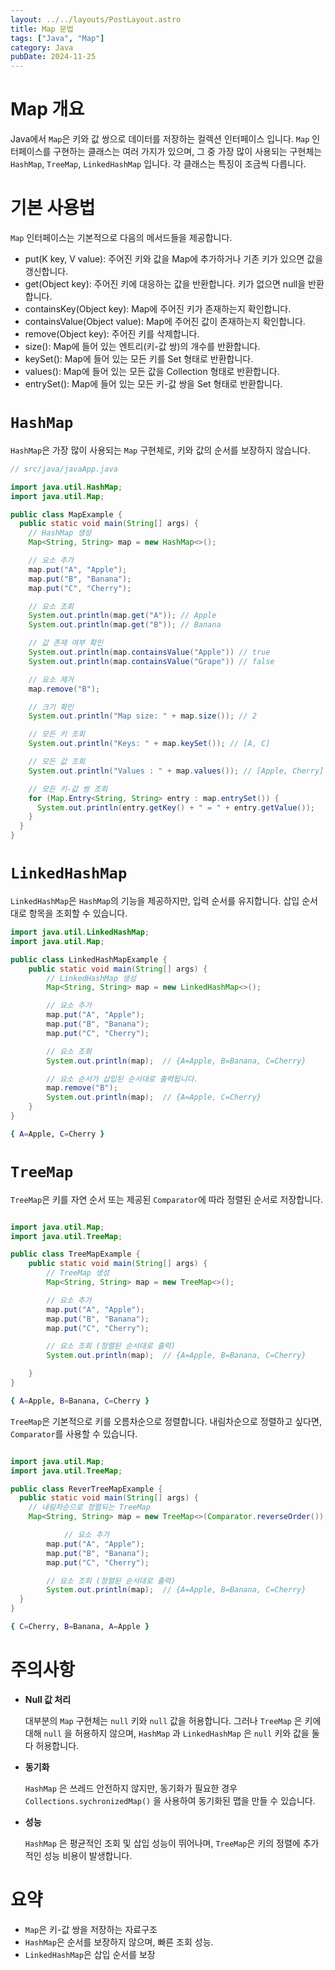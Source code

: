 ```yaml
---
layout: ../../layouts/PostLayout.astro
title: Map 문법
tags: ["Java", "Map"]
category: Java
pubDate: 2024-11-25
---
```


# Map 개요

Java에서 `Map`은 키와 값 쌍으로 데이터를 저장하는 컬렉션 인터페이스 입니다. `Map` 인터페이스를 구현하는 클래스는 여러 가지가 있으며, 그 중 가장 많이 사용되는 구현체는 `HashMap`, `TreeMap`, `LinkedHashMap` 입니다. 각 클래스는 특징이 조금씩 다릅니다.

# 기본 사용법

`Map` 인터페이스는 기본적으로 다음의 메서드들을 제공합니다.

- put(K key, V value): 주어진 키와 값을 Map에 추가하거나 기존 키가 있으면 값을 갱신합니다.
- get(Object key): 주어진 키에 대응하는 값을 반환합니다. 키가 없으면 null을 반환합니다.
- containsKey(Object key): Map에 주어진 키가 존재하는지 확인합니다.
- containsValue(Object value): Map에 주어진 값이 존재하는지 확인합니다.
- remove(Object key): 주어진 키를 삭제합니다.
- size(): Map에 들어 있는 엔트리(키-값 쌍)의 개수를 반환합니다.
- keySet(): Map에 들어 있는 모든 키를 Set 형태로 반환합니다.
- values(): Map에 들어 있는 모든 값을 Collection 형태로 반환합니다.
- entrySet(): Map에 들어 있는 모든 키-값 쌍을 Set 형태로 반환합니다.

# `HashMap`

`HashMap`은 가장 많이 사용되는 `Map` 구현체로, 키와 값의 순서를 보장하지 않습니다.

```java
// src/java/javaApp.java

import java.util.HashMap;
import java.util.Map;

public class MapExample {
  public static void main(String[] args) {
    // HashMap 생성
    Map<String, String> map = new HashMap<>();

    // 요소 추가
    map.put("A", "Apple");
    map.put("B", "Banana");
    map.put("C", "Cherry");

    // 요소 조회
    System.out.println(map.get("A")); // Apple
    System.out.println(map.get("B")); // Banana

    // 값 존재 여부 확인
    System.out.println(map.containsValue("Apple")) // true
    System.out.println(map.containsValue("Grape")) // false

    // 요소 제거
    map.remove("B");

    // 크기 확인
    System.out.println("Map size: " + map.size()); // 2

    // 모든 키 조회
    System.out.println("Keys: " + map.keySet()); // [A, C]

    // 모든 값 조회
    System.out.println("Values : " + map.values()); // [Apple, Cherry]

    // 모든 키-값 쌍 조회
    for (Map.Entry<String, String> entry : map.entrySet()) {
      System.out.println(entry.getKey() + " = " + entry.getValue());
    }
  }
}
```

# `LinkedHashMap`

`LinkedHashMap`은 `HashMap`의 기능을 제공하지만, 입력 순서를 유지합니다. 삽입 순서대로 항목을 조회할 수 있습니다.

```java
import java.util.LinkedHashMap;
import java.util.Map;

public class LinkedHashMapExample {
    public static void main(String[] args) {
        // LinkedHashMap 생성
        Map<String, String> map = new LinkedHashMap<>();

        // 요소 추가
        map.put("A", "Apple");
        map.put("B", "Banana");
        map.put("C", "Cherry");

        // 요소 조회
        System.out.println(map);  // {A=Apple, B=Banana, C=Cherry}

        // 요소 순서가 삽입된 순서대로 출력됩니다.
        map.remove("B");
        System.out.println(map);  // {A=Apple, C=Cherry}
    }
}
```

```zsh
{ A=Apple, C=Cherry }
```

# `TreeMap`

`TreeMap`은 키를 자연 순서 또는 제공된 `Comparator`에 따라 정렬된 순서로 저장합니다.

```java

import java.util.Map;
import java.util.TreeMap;

public class TreeMapExample {
    public static void main(String[] args) {
        // TreeMap 생성
        Map<String, String> map = new TreeMap<>();

        // 요소 추가
        map.put("A", "Apple");
        map.put("B", "Banana");
        map.put("C", "Cherry");

        // 요소 조회 (정렬된 순서대로 출력)
        System.out.println(map);  // {A=Apple, B=Banana, C=Cherry}

    }
}
```

```zsh
{ A=Apple, B=Banana, C=Cherry }
```

`TreeMap`은 기본적으로 키를 오름차순으로 정렬합니다. 내림차순으로 정렬하고 싶다면, `Comparator`를 사용할 수 있습니다.

```java

import java.util.Map;
import java.util.TreeMap;

public class ReverTreeMapExample {
  public static void main(String[] args) {
    // 내림차순으로 정렬되는 TreeMap
    Map<String, String> map = new TreeMap<>(Comparator.reverseOrder());

            // 요소 추가
        map.put("A", "Apple");
        map.put("B", "Banana");
        map.put("C", "Cherry");

        // 요소 조회 (정렬된 순서대로 출력)
        System.out.println(map);  // {A=Apple, B=Banana, C=Cherry}
  }
}
```

```zsh
{ C=Cherry, B=Banana, A=Apple }
```

# 주의사항

- **Null 값 처리**

  대부분의 `Map` 구현체는 `null` 키와 `null` 값을 허용합니다. 그러나 `TreeMap` 은 키에 대해 `null` 을 허용하지 않으며, `HashMap` 과 `LinkedHashMap` 은 `null` 키와 값을 둘 다 허용합니다.

- **동기화**

  `HashMap` 은 쓰레드 안전하지 않지만, 동기화가 필요한 경우 `Collections.sychronizedMap()` 을 사용하여 동기화된 맵을 만들 수 있습니다.

- **성능**

  `HashMap` 은 평균적인 조회 및 삽입 성능이 뛰어나며, `TreeMap`은 키의 정렬에 추가적인 성능 비용이 발생합니다.

# 요약

- `Map`은 키-값 쌍을 저장하는 자료구조
- `HashMap`은 순서를 보장하지 않으며, 빠른 조회 성능.
- `LinkedHashMap`은 삽입 순서를 보장
